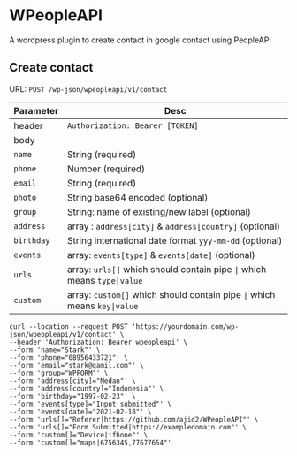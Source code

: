 # WPeopleAPI

A wordpress plugin to create contact in google contact using PeopleAPI 


## Create contact

URL: `POST /wp-json/wpeopleapi/v1/contact`

| Parameter  | Desc |
|------------|------|
| header     | `Authorization: Bearer [TOKEN]` |
| body              |
| `name`      | String (required) |
| `phone`     | Number (required) |
| `email`     | String (required) |
| `photo`     | String base64 encoded (optional) |
| `group`     | String: name of existing/new label (optional) |
| `address`   | array : `address[city]` & `address[country]` (optional) |
| `birthday`  | String international date format `yyy-mm-dd` (optional) |
| `events`    | array: `events[type]` & `events[date]` (optional) |
| `urls`      | array: `urls[]` which should contain pipe `\|` which means `type\|value` |
| `custom`    | array: `custom[]` which should contain pipe `\|` which means `key\|value` |


```
curl --location --request POST 'https://yourdomain.com/wp-json/wpeopleapi/v1/contact' \
--header 'Authorization: Bearer wpeopleapi' \
--form 'name="Stark"' \
--form 'phone="08956433721"' \
--form 'email="stark@gamil.com"' \
--form 'group="WPFORM"' \
--form 'address[city]="Medan"' \
--form 'address[country]="Indonesia"' \
--form 'birthday="1997-02-23"' \
--form 'events[type]="Input submitted"' \
--form 'events[date]="2021-02-18"' \
--form 'urls[]="Referer|https://github.com/ajid2/WPeopleAPI"' \
--form 'urls[]="Form Submitted|https://exampledomain.com"' \
--form 'custom[]="Device|ifhone"' \
--form 'custom[]="maps|6756345,77677654"'
```